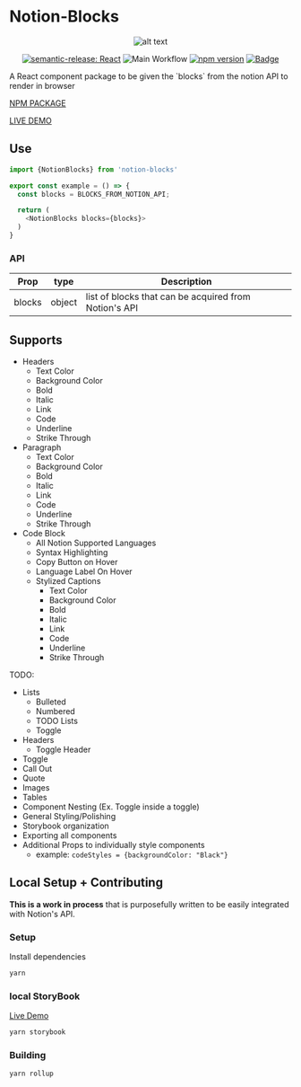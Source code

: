 # Notion-Blocks
<div align="center">

  ![alt text]([http://url/to/img.png](https://github.com/jaysongiroux/notion-blocks/tree/master/assets/notionBlocks.png))

  [![semantic-release: React](https://img.shields.io/badge/semantic--release-react-e10079?logo=semantic-release)](https://github.com/semantic-release/semantic-release)
  ![Main Workflow](https://github.com/jaysongiroux/notion-blocks/actions/workflows/main.yml/badge.svg)
  [![npm version](https://badge.fury.io/js/notion-blocks.svg)](https://badge.fury.io/js/notion-blocks)
  [![Badge](https://202o2716cl9w.runkit.sh)](http://notion-blocks.jasongiroux.com)

</div>
A React component package to be given the `blocks` from the notion API to render in browser

[NPM PACKAGE](https://www.npmjs.com/package/notion-blocks)

[LIVE DEMO](http://notion-blocks.jasongiroux.com)

## Use
```js
import {NotionBlocks} from 'notion-blocks'

export const example = () => {
  const blocks = BLOCKS_FROM_NOTION_API;

  return (
    <NotionBlocks blocks={blocks}>
  )
}
```

### API
|  Prop  |  type  |  Description  |
| ------ | ------ | ------------- |
|blocks  |object  |list of blocks that can be acquired from Notion's API|


## Supports
- Headers
  - Text Color
  - Background Color
  - Bold
  - Italic
  - Link
  - Code
  - Underline
  - Strike Through
- Paragraph
  - Text Color
  - Background Color
  - Bold
  - Italic
  - Link
  - Code
  - Underline
  - Strike Through
- Code Block
  - All Notion Supported Languages
  - Syntax Highlighting
  - Copy Button on Hover
  - Language Label On Hover
  - Stylized Captions
    -  Text Color
    - Background Color
    - Bold
    - Italic
    - Link
    - Code
    - Underline
    - Strike Through

TODO:
- Lists
  - Bulleted
  - Numbered
  - TODO Lists
  - Toggle
- Headers
  - Toggle Header
- Toggle
- Call Out
- Quote
- Images
- Tables
- Component Nesting (Ex. Toggle inside a toggle)
- General Styling/Polishing
- Storybook organization
- Exporting all components
- Additional Props to individually style components
  - example: `codeStyles = {backgroundColor: "Black"}`


## Local Setup + Contributing
**This is a work in process** that is purposefully written to be easily integrated with Notion's API.

### Setup
Install dependencies
```bash
yarn
```

### local StoryBook
[Live Demo](http://notion-blocks.jasongiroux.com)
```bash
yarn storybook
```

### Building
```bash
yarn rollup
```